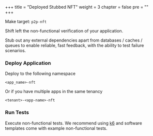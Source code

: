 +++
title = "Deployed Stubbed NFT"
weight = 3
chapter = false
pre = ""
+++

Make target: `p2p-nft`

Shift left the non-functional verification of your application.

Stub out any external dependencies apart from databases / caches / queues to enable reliable, fast feedback, with
the ability to test failure scenarios.

### Deploy Application

Deploy to the following namespace

`<app_name>-nft`

Or if you have multiple apps in the same tenancy

`<tenant>-<app-name>-nft`

### Run Tests

Execute non-functional tests. We recommend using [k6](https://k6.io/) and software templates come with example non-functional tests.

